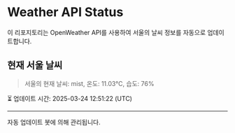 
# Weather API Status

이 리포지토리는 OpenWeather API를 사용하여 서울의 날씨 정보를 자동으로 업데이트합니다.

## 현재 서울 날씨
> 서울의 현재 날씨: mist, 온도: 11.03°C, 습도: 76%

⏳ 업데이트 시간: 2025-03-24 12:51:22 (UTC)

---
자동 업데이트 봇에 의해 관리됩니다.
